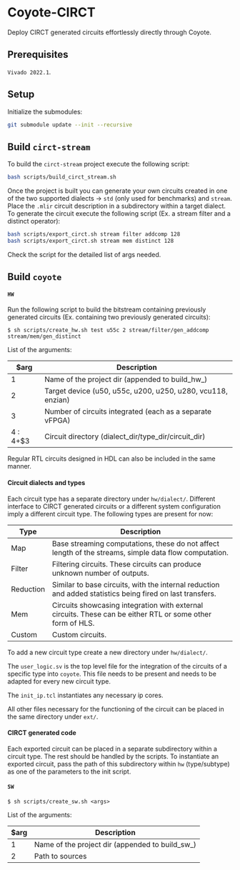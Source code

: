 # Coyote-CIRCT

Deploy CIRCT generated circuits effortlessly directly through Coyote.

## Prerequisites

`Vivado 2022.1`. 

## Setup

Initialize the submodules:

```bash
git submodule update --init --recursive
```

## Build `circt-stream`

To build the `circt-stream` project execute the following script:

```bash
bash scripts/build_circt_stream.sh
```

Once the project is built you can generate your own circuits created in one of the two supported dialects -> `std` (only used for benchmarks) and `stream`. Place the `.mlir` circuit description in a subdirectory within a target dialect. To generate the circuit execute the following script (Ex. a stream filter and a distinct operator):

```bash
bash scripts/export_circt.sh stream filter addcomp 128
bash scripts/export_circt.sh stream mem distinct 128
```

Check the script for the detailed list of args needed.

## Build `coyote`

#### `HW`

Run the following script to build the bitstream containing previously generated circuits (Ex. containing two previously generated circuits):
~~~~
$ sh scripts/create_hw.sh test u55c 2 stream/filter/gen_addcomp stream/mem/gen_distinct
~~~~

List of the arguments:

| $arg      | Description                                                               |
| --------- | ------------------------------------------------------------------------- |
| 1         | Name of the project dir (appended to build_hw_)                           |
| 2         | Target device (u50, u55c, u200, u250, u280, vcu118, enzian)               |
| 3         | Number of circuits integrated (each as a separate vFPGA)                  |
| 4 : 4+\$3 | Circuit directory (dialect_dir/type_dir/circuit_dir)                      |

Regular RTL circuits designed in HDL can also be included in the same manner.

#### Circuit dialects and types

Each circuit type has a separate directory under `hw/dialect/`.  Different interface to CIRCT generated circuits or a different system configuration imply a different circuit type. The following types are present for now:

| Type      | Description                                                               |
| --------- | ------------------------------------------------------------------------- |
| Map       | Base streaming computations, these do not affect length of the streams, simple data flow computation.           
| Filter    | Filtering circuits. These circuits can produce unknown number of outputs.                                  |
| Reduction | Similar to base circuits, with the internal reduction and added statistics being fired on last transfers.
| Mem       | Circuits showcasing integration with external circuits. These can be either RTL or some other form of HLS.                |
| Custom    | Custom circuits.                                            |

To add a new circuit type create a new directory under `hw/dialect/`. 

The `user_logic.sv` is the top level file for the integration of the circuits of a specific type into `coyote`. This file needs to be present and needs to be adapted for every new circuit type.

The `init_ip.tcl` instantiates any necessary ip cores.

All other files necessary for the functioning of the circuit can be placed in the same directory under `ext/`.

#### CIRCT generated code

Each exported circuit can be placed in a separate subdirectory within a circuit type. The rest should be handled by the scripts. To instantiate an exported circuit, pass the path of this subdirectory within `hw` (type/subtype) as one of the parameters to the init script.

#### `SW`

~~~~
$ sh scripts/create_sw.sh <args>
~~~~

List of the arguments:

| $arg      | Description                                                               |
| --------- | ------------------------------------------------------------------------- |
| 1         | Name of the project dir (appended to build_sw_)                           |
| 2         | Path to sources                                                           |
